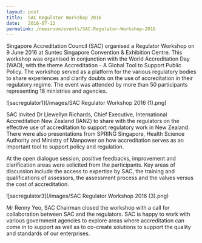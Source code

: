 ```yaml
---
layout: post
title:  SAC Regulator Workshop 2016
date:   2016-07-12
permalink: /newsroom/events/SAC-Regulator-Workshop-2016
---
```


Singapore Accreditation Council (SAC) organised a Regulator Workshop on 9 June 2016 at Suntec Singapore Convention & Exhibition Centre. This workshop was organised in conjunction with the World Accreditation Day (WAD), with the theme Accreditation - A Global Tool to Support Public Policy. The workshop served as a platform for the various regulatory bodies to share experiences and clarify doubts on the use of accreditation in their regulatory regime. The event was attended by more than 50 participants representing 18 ministries and agencies.

![sacregulator1](/images/SAC Regulator Workshop 2016 (1).png)

SAC invited Dr Llewellyn Richards, Chief Executive, International Accreditation New Zealand (IANZ) to share with the regulators on the effective use of accreditation to support regulatory work in New Zealand. There were also presentations from SPRING Singapore, Health Science Authority and Ministry of Manpower on how accreditation serves as an important tool to support policy and regulation.

At the open dialogue session, positive feedbacks, improvement and clarification areas were solicited from the participants. Key areas of discussion include the access to expertise by SAC, the training and qualifications of assessors, the assessment process and the values versus the cost of accreditation.

![sacregulator3](/images/SAC Regulator Workshop 2016 (3).png)

Mr Renny Yeo, SAC Chairman closed the workshop with a call for collaboration between SAC and the regulators.  SAC is happy to work with various government agencies to explore areas where accreditation can come in to support as well as to co-create solutions to support the quality and standards of our enterprises.
